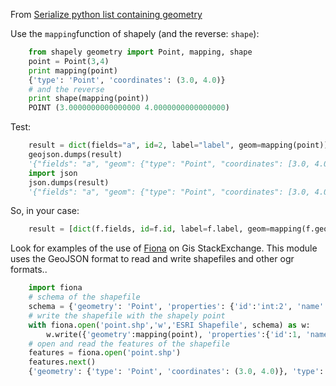 From [Serialize python list containing geometry](http://gis.stackexchange.com/questions/82850/serialize-python-list-containing-geometry)

Use the `mapping`function of shapely (and the reverse: `shape`):

```Python
    from shapely geometry import Point, mapping, shape
    point = Point(3,4)
    print mapping(point)
    {'type': 'Point', 'coordinates': (3.0, 4.0)}
    # and the reverse
    print shape(mapping(point))
    POINT (3.0000000000000000 4.0000000000000000)
```

Test:
    
```Python
    result = dict(fields="a", id=2, label="label", geom=mapping(point))
    geojson.dumps(result)
    '{"fields": "a", "geom": {"type": "Point", "coordinates": [3.0, 4.0]}, "id": 2, "label": "label"}'
    import json
    json.dumps(result)
    '{"fields": "a", "geom": {"type": "Point", "coordinates": [3.0, 4.0]}, "id": 2, "label": "label"}'
```

So, in your case:

```Python
    result = [dict(f.fields, id=f.id, label=f.label, geom=mapping(f.geom)) for f in features]
```

Look for examples of the use of [Fiona][1] on Gis StackExchange. This module uses the GeoJSON format to read and write shapefiles and other ogr formats..

```Python
    import fiona
    # schema of the shapefile
    schema = {'geometry': 'Point', 'properties': {'id':'int:2', 'name':'str'}}
    # write the shapefile with the shapely point
    with fiona.open('point.shp','w','ESRI Shapefile', schema) as w:
        w.write({'geometry':mapping(point), 'properties':{'id':1, 'name':'a point'}})
    # open and read the features of the shapefile
    features = fiona.open('point.shp')
    features.next()
    {'geometry': {'type': 'Point', 'coordinates': (3.0, 4.0)}, 'type': 'Feature', 'id': '0', 'properties': OrderedDict([(u'id', 1), (u'name', u'a point')])}

```

    




  [1]: http://toblerity.org/fiona/manual.html
